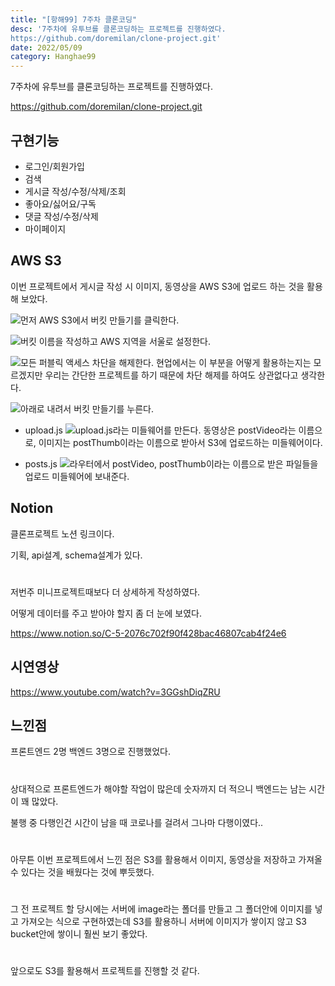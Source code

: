```yaml
---
title: "[항해99] 7주차 클론코딩"
desc: '7주차에 유투브를 클론코딩하는 프로젝트를 진행하였다.
https://github.com/doremilan/clone-project.git'
date: 2022/05/09
category: Hanghae99
---
```


7주차에 유투브를 클론코딩하는 프로젝트를 진행하였다.

https://github.com/doremilan/clone-project.git

## 구현기능
- 로그인/회원가입
- 검색
- 게시글 작성/수정/삭제/조회
- 좋아요/싫어요/구독
- 댓글 작성/수정/삭제
- 마이페이지

## AWS S3
이번 프로젝트에서 게시글 작성 시 이미지, 동영상을 AWS S3에 업로드 하는 것을 활용해 보았다.

![](https://velog.velcdn.com/images/le12352/post/e64f69ec-fec9-4a42-b0d9-42b2b9ec33f3/image.png)먼저 AWS S3에서 버킷 만들기를 클릭한다.

![](https://velog.velcdn.com/images/le12352/post/faf08dca-88d7-4bb4-a539-007a92e31dcf/image.png)버킷 이름을 작성하고 AWS 지역을 서울로 설정한다.

![](https://velog.velcdn.com/images/le12352/post/b8b2b8ca-aeac-4f17-babc-f11c28a05b14/image.png)모든 퍼블릭 액세스 차단을 해제한다. 현업에서는 이 부분을 어떻게 활용하는지는 모르겠지만 우리는 간단한 프로젝트를 하기 때문에 차단 해제를 하여도 상관없다고 생각한다.

![](https://velog.velcdn.com/images/le12352/post/a2fac7be-fed7-4cb3-b6c7-24af720e15d8/image.png)아래로 내려서 버킷 만들기를 누른다.

- upload.js
![](https://velog.velcdn.com/images/le12352/post/806e431e-3df8-4f60-86f6-3397f9d732e4/image.png)upload.js라는 미들웨어를 만든다. 동영상은 postVideo라는 이름으로, 이미지는 postThumb이라는 이름으로 받아서 S3에 업로드하는 미들웨어이다.

- posts.js
![](https://velog.velcdn.com/images/le12352/post/60539b0f-7f6d-4758-886c-1bb0bba2c0a2/image.png)라우터에서 postVideo, postThumb이라는 이름으로 받은 파일들을 업로드 미들웨어에 보내준다.

## Notion
클론프로젝트 노션 링크이다.

기획, api설계, schema설계가 있다.
#
저번주 미니프로젝트때보다 더 상세하게 작성하였다. 

어떻게 데이터를 주고 받아야 할지 좀 더 눈에 보였다.

https://www.notion.so/C-5-2076c702f90f428bac46807cab4f24e6

## 시연영상
https://www.youtube.com/watch?v=3GGshDiqZRU

## 느낀점
프론트엔드 2명 백엔드 3명으로 진행했었다.
#
상대적으로 프론트엔드가 해야할 작업이 많은데 숫자까지 더 적으니 백엔드는 남는 시간이 꽤 많았다. 

불행 중 다행인건 시간이 남을 때 코로나를 걸려서 그나마 다행이였다.. 
#
아무튼 이번 프로젝트에서 느낀 점은 S3를 활용해서 이미지, 동영상을 저장하고 가져올 수 있다는 것을 배웠다는 것에 뿌듯했다. 
#
그 전 프로젝트 할 당시에는 서버에 image라는 폴더를 만들고 그 폴더안에 이미지를 넣고 가져오는 식으로 구현하였는데 S3를 활용하니 서버에 이미지가 쌓이지 않고 S3 bucket안에 쌓이니 훨씬 보기 좋았다. 
#
앞으로도 S3를 활용해서 프로젝트를 진행할 것 같다.